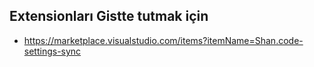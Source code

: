 ## Extensionları Gistte tutmak için
- https://marketplace.visualstudio.com/items?itemName=Shan.code-settings-sync
